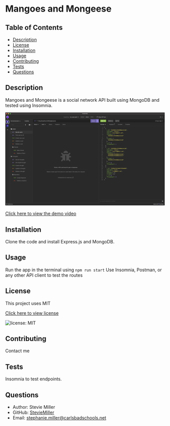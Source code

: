# Mangoes and Mongeese

  ## Table of Contents 
  - [Description](#description)
  - [License](#license)
  - [Installation](#installation)
  - [Usage](#usage)
  - [Contributing](#contributing)
  - [Tests](#test)
  - [Questions](#questions)

  ## Description 
  Mangoes and Mongeese is a social network API built using MongoDB and tested using Insomnia. 

  ![Screenshot](./assets/images/mangoes-and-mongeese.png)

  [Click here to view the demo video](https://drive.google.com/file/d/1rcHe9Mu5rWNNUQhuwJBDtHPn1AbcWa4I/view)

  ## Installation
  Clone the code and install Express.js and MongoDB.

  ## Usage
  Run the app in the terminal using `npm run start`
  Use Insomnia, Postman, or any other API client to test the routes


  ## License
  This project uses MIT

  [Click here to view license](https://opensource.org/licenses/MIT)

  ![license: MIT](https://img.shields.io/badge/License-MIT-yellow.svg)


  ## Contributing
  Contact me

  ## Tests
  Insomnia to test endpoints.

  ## Questions
  - Author: Stevie Miller
  - GitHub: [StevieMiller](https://github.com/StevieMiller)
  - Email: stephanie.miller@carlsbadschools.net